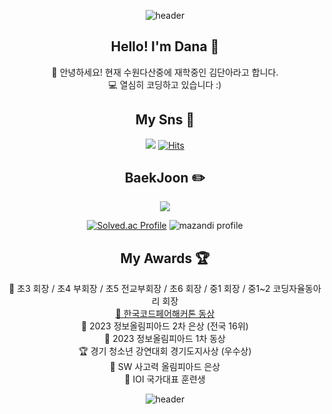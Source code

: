 <div align="center">

![header](https://capsule-render.vercel.app/api?type=waving&color=0:A9F5E1,100:04B4AE&height=200&section=header&text=DanaKim&fontSize=90&fontAlign=70&fontAlignY=40&fontColor=FFFFFF&animation=fadeIn)

## Hello! I'm Dana 🙌
📙 안녕하세요! 현재 수원다산중에 재학중인 김단아라고 합니다.   
💻 열심히 코딩하고 있습니다 :)  

## My Sns 📸
<a href="https://adanacoding.tistory.com/" target="_blank"><img src="https://img.shields.io/badge/Blog-23F29C50?style=flat-square&logo=Blogger&logoColor=white"/></a> [![Hits](https://hits.seeyoufarm.com/api/count/incr/badge.svg?url=https%3A%2F%2Fgithub.com%2Fabcdana122%2Fhit-counter&count_bg=%23F2BF5E&title_bg=%23F29C50&icon=github.svg&icon_color=%23FFFFFF&title=hits&edge_flat=false)](https://github.com/abcdana122)
  
## BaekJoon ✏️
<img src="https://img.shields.io/badge/Python-3776AB?style=for-the-badge&logo=Python&logoColor=white">  

[![Solved.ac Profile](http://mazassumnida.wtf/api/v2/generate_badge?boj=coding_dana)](https://solved.ac/coding_dana/)   ![mazandi profile](http://mazandi.herokuapp.com/api?handle=coding_dana&theme=warm)   
    
 ## My Awards 🏆 
 🎤 초3 회장 / 초4 부회장 / 초5 전교부회장 / 초6 회장 / 중1 회장 / 중1~2 코딩자율동아리 회장   
 <a href="https://m.etnews.com/20221220000074?mc=mv_004_00001">🥉 한국코드페어해커톤 동상</a>   
 🥈 2023 정보올림피아드 2차 은상 (전국 16위)    
 🥉 2023 정보올림피아드 1차 동상   
 🏆 경기 청소년 강연대회 경기도지사상 (우수상)   
 🥈 SW 사고력 올림피아드 은상   
 💎 IOI 국가대표 훈련생
  
 ![header](https://capsule-render.vercel.app/api?type=waving&color=0:04B4AE,100:A9F5E1&height=200&section=footer)   
</div>
